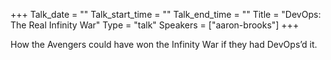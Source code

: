 +++
Talk_date = ""
Talk_start_time = ""
Talk_end_time = ""
Title = "DevOps: The Real Infinity War"
Type = "talk"
Speakers = ["aaron-brooks"]
+++

How the Avengers could have won the Infinity War if they had DevOps’d it.

